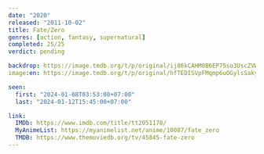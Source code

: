 ```yaml
---
date: "2020"
released: "2011-10-02"
title: Fate/Zero
genres: [action, fantasy, supernatural]
completed: 25/25
verdict: pending

backdrop: https://image.tmdb.org/t/p/original/ij86kCAHM0B6EP75so3UscZVWIo.jpg
image:en: https://image.tmdb.org/t/p/original/hfTEDISVpFMqmp6uOGylsSakyXZ.jpg

seen:
  first: "2024-01-08T03:53:00+07:00"
  last: "2024-01-12T15:45:00+07:00"

link:
  IMDb: https://www.imdb.com/title/tt2051178/
  MyAnimeList: https://myanimelist.net/anime/10087/fate_zero
  TMDB: https://www.themoviedb.org/tv/45845-fate-zero
---
```


